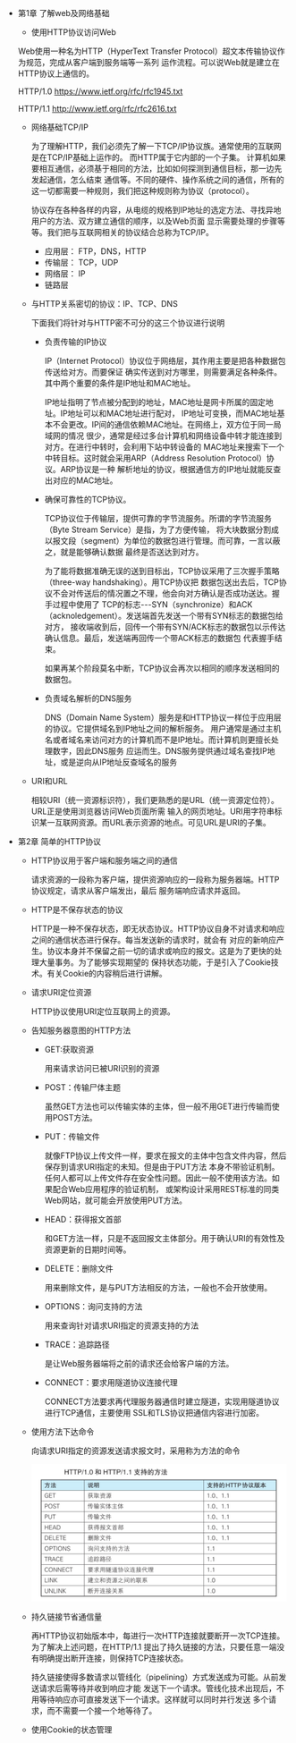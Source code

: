 - 第1章 了解web及网络基础

    - 使用HTTP协议访问Web
    
    Web使用一种名为HTTP（HyperText Transfer Protocol）超文本传输协议作为规范，完成从客户端到服务端等一系列
    运作流程。可以说Web就是建立在HTTP协议上通信的。
    
    HTTP/1.0
    https://www.ietf.org/rfc/rfc1945.txt
    
    HTTP/1.1
    http://www.ietf.org/rfc/rfc2616.txt
    
    - 网络基础TCP/IP
    
        为了理解HTTP，我们必须先了解一下TCP/IP协议族。通常使用的互联网是在TCP/IP基础上运作的。
    而HTTP属于它内部的一个子集。
        计算机如果要相互通信，必须基于相同的方法，比如如何探测到通信目标，那一边先发起通信，怎么结束
    通信等。不同的硬件、操作系统之间的通信，所有的这一切都需要一种规则，我们把这种规则称为协议（protocol）。
        
        协议存在各种各样的内容，从电缆的规格到IP地址的选定方法、寻找异地用户的方法、双方建立通信的顺序，以及Web页面
    显示需要处理的步骤等等。我们把与互联网相关的协议结合总称为TCP/IP。
    
        - 应用层： FTP，DNS，HTTP
        - 传输层： TCP，UDP
        - 网络层： IP
        - 链路层
    - 与HTTP关系密切的协议：IP、TCP、DNS
    
        下面我们将针对与HTTP密不可分的这三个协议进行说明
        
        - 负责传输的IP协议
        
            IP（Internet Protocol）协议位于网络层，其作用主要是把各种数据包传送给对方。而要保证
         确实传送到对方哪里，则需要满足各种条件。其中两个重要的条件是IP地址和MAC地址。
         
            IP地址指明了节点被分配到的地址，MAC地址是网卡所属的固定地址。IP地址可以和MAC地址进行配对，
         IP地址可变换，而MAC地址基本不会更改。IP间的通信依赖MAC地址。在网络上，双方位于同一局域网的情况
         很少，通常是经过多台计算机和网络设备中转才能连接到对方。在进行中转时，会利用下站中转设备的
         MAC地址来搜索下一个中转目标。这时就会采用ARP（Address Resolution Protocol）协议。ARP协议是一种
         解析地址的协议，根据通信方的IP地址就能反查出对应的MAC地址。
         
        - 确保可靠性的TCP协议。
        
            TCP协议位于传输层，提供可靠的字节流服务。所谓的字节流服务（Byte Stream Service）是指，为了方便传输，
            将大块数据分割成以报文段（segment）为单位的数据包进行管理。而可靠，一言以蔽之，就是能够确认数据
            最终是否送达到对方。
            
            为了能将数据准确无误的送到目标出，TCP协议采用了三次握手策略（three-way handshaking）。用TCP协议把
            数据包送出去后，TCP协议不会对传送后的情况置之不理，他会向对方确认是否成功送达。握手过程中使用了
            TCP的标志---SYN（synchronize）和ACK（acknoledgement）。发送端首先发送一个带有SYN标志的数据包给对方，
            接收端收到后，回传一个带有SYN/ACK标志的数据包以示传达确认信息。最后，发送端再回传一个带ACK标志的数据包
            代表握手结束。
            
            如果再某个阶段莫名中断，TCP协议会再次以相同的顺序发送相同的数据包。
            
        - 负责域名解析的DNS服务
        
            DNS（Domain Name System）服务是和HTTP协议一样位于应用层的协议。它提供域名到IP地址之间的解析服务。
            用户通常是通过主机名或者域名来访问对方的计算机而不是IP地址。而计算机则更擅长处理数字，因此DNS服务
            应运而生。DNS服务提供通过域名查找IP地址，或是逆向从IP地址反查域名的服务
            
    - URI和URL
    
        相较URI（统一资源标识符），我们更熟悉的是URL（统一资源定位符）。URL正是使用浏览器访问Web页面所需
        输入的网页地址。URI用字符串标识某一互联网资源。而URL表示资源的地点。可见URL是URI的子集。
        
- 第2章 简单的HTTP协议

    - HTTP协议用于客户端和服务端之间的通信
    
        请求资源的一段称为客户端，提供资源响应的一段称为服务器端。HTTP协议规定，请求从客户端发出，最后
    服务端响应请求并返回。
    
    - HTTP是不保存状态的协议
        
        HTTP是一种不保存状态，即无状态协议。HTTP协议自身不对请求和响应之间的通信状态进行保存。每当发送新的请求时，就会有
        对应的新响应产生。协议本身并不保留之前一切的请求或响应的报文。这是为了更快的处理大量事务。为了能够实现期望的
        保持状态功能，于是引入了Cookie技术。有关Cookie的内容稍后进行讲解。
        
    - 请求URI定位资源
       
         HTTP协议使用URI定位互联网上的资源。
         
    - 告知服务器意图的HTTP方法
    
        - GET:获取资源
        
            用来请求访问已被URI识别的资源
        
        - POST：传输尸体主题
        
            虽然GET方法也可以传输实体的主体，但一般不用GET进行传输而使用POST方法。
        
        - PUT：传输文件
        
            就像FTP协议上传文件一样，要求在报文的主体中包含文件内容，然后保存到请求URI指定的未知。但是由于PUT方法
        本身不带验证机制。任何人都可以上传文件存在安全性问题。因此一般不使用该方法。如果配合Web应用程序的验证机制，
        或架构设计采用REST标准的同类Web网站，就可能会开放使用PUT方法。
        
        - HEAD：获得报文首部
        
            和GET方法一样，只是不返回报文主体部分。用于确认URI的有效性及资源更新的日期时间等。
        
        - DELETE：删除文件
        
            用来删除文件，是与PUT方法相反的方法，一般也不会开放使用。
          
        - OPTIONS：询问支持的方法
        
            用来查询针对请求URI指定的资源支持的方法
        
        - TRACE：追踪路径
        
            是让Web服务器端将之前的请求还会给客户端的方法。
            
        - CONNECT：要求用隧道协议连接代理
        
            CONNECT方法要求再代理服务器通信时建立隧道，实现用隧道协议进行TCP通信，主要使用
            SSL和TLS协议把通信内容进行加密。
            
    - 使用方法下达命令
    
        向请求URI指定的资源发送请求报文时，采用称为方法的命令
        
        ![方法](images/methods.jpg "方法")
        
    - 持久链接节省通信量
    
        再HTTP协议初始版本中，每进行一次HTTP连接就要断开一次TCP连接。为了解决上述问题，在HTTP/1.1
        提出了持久链接的方法，只要任意一端没有明确提出断开连接，则保持TCP连接状态。
        
        持久链接使得多数请求以管线化（pipelining）方式发送成为可能。从前发送请求后需等待并收到响应才能
        发送下一个请求。管线化技术出现后，不用等待响应亦可直接发送下一个请求。这样就可以同时并行发送
        多个请求，而不需要一个接一个地等待了。
        
    - 使用Cookie的状态管理

   